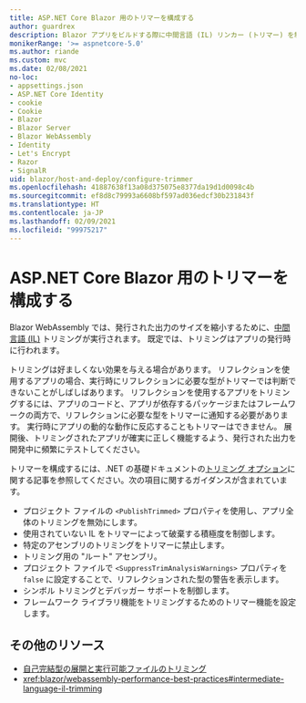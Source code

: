 ```yaml
---
title: ASP.NET Core Blazor 用のトリマーを構成する
author: guardrex
description: Blazor アプリをビルドする際に中間言語 (IL) リンカー (トリマー) を制御する方法について説明します。
monikerRange: '>= aspnetcore-5.0'
ms.author: riande
ms.custom: mvc
ms.date: 02/08/2021
no-loc:
- appsettings.json
- ASP.NET Core Identity
- cookie
- Cookie
- Blazor
- Blazor Server
- Blazor WebAssembly
- Identity
- Let's Encrypt
- Razor
- SignalR
uid: blazor/host-and-deploy/configure-trimmer
ms.openlocfilehash: 41887638f13a08d375075e8377da19d1d0098c4b
ms.sourcegitcommit: ef8d8c79993a6608bf597ad036edcf30b231843f
ms.translationtype: HT
ms.contentlocale: ja-JP
ms.lasthandoff: 02/09/2021
ms.locfileid: "99975217"
---
```

# <a name="configure-the-trimmer-for-aspnet-core-blazor"></a>ASP.NET Core Blazor 用のトリマーを構成する

Blazor WebAssembly では、発行された出力のサイズを縮小するために、[中間言語 (IL)](/dotnet/standard/managed-code#intermediate-language--execution) トリミングが実行されます。 既定では、トリミングはアプリの発行時に行われます。

トリミングは好ましくない効果を与える場合があります。 リフレクションを使用するアプリの場合、実行時にリフレクションに必要な型がトリマーでは判断できないことがしばしばあります。 リフレクションを使用するアプリをトリミングするには、アプリのコードと、アプリが依存するパッケージまたはフレームワークの両方で、リフレクションに必要な型をトリマーに通知する必要があります。 実行時にアプリの動的な動作に反応することもトリマーはできません。 展開後、トリミングされたアプリが確実に正しく機能するよう、発行された出力を開発中に頻繁にテストしてください。

トリマーを構成するには、.NET の基礎ドキュメントの[トリミング オプション](/dotnet/core/deploying/trimming-options)に関する記事を参照してください。次の項目に関するガイダンスが含まれています。

* プロジェクト ファイルの `<PublishTrimmed>` プロパティを使用し、アプリ全体のトリミングを無効にします。
* 使用されていない IL をトリマーによって破棄する積極度を制御します。
* 特定のアセンブリのトリミングをトリマーに禁止します。
* トリミング用の "ルート" アセンブリ。
* プロジェクト ファイルで `<SuppressTrimAnalysisWarnings>` プロパティを `false` に設定することで、リフレクションされた型の警告を表示します。
* シンボル トリミングとデバッガー サポートを制御します。
* フレームワーク ライブラリ機能をトリミングするためのトリマー機能を設定します。

## <a name="additional-resources"></a>その他のリソース

* [自己完結型の展開と実行可能ファイルのトリミング](/dotnet/core/deploying/trim-self-contained)
* <xref:blazor/webassembly-performance-best-practices#intermediate-language-il-trimming>
